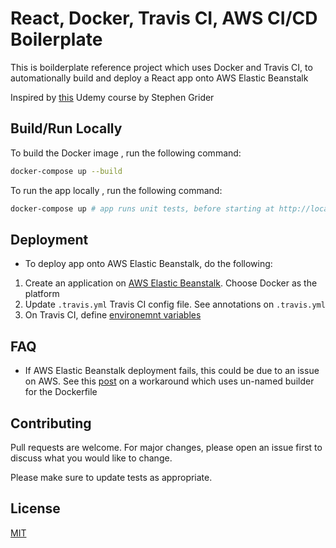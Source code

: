 # React, Docker, Travis CI, AWS CI/CD Boilerplate

This is boilderplate reference project which uses Docker and Travis CI, to automationally build and deploy a React app onto AWS Elastic Beanstalk

Inspired by [this](https://www.udemy.com/course/docker-and-kubernetes-the-complete-guide/) Udemy course by Stephen Grider

## Build/Run Locally

To build the Docker image , run the following command:

```bash
docker-compose up --build
```

To run the app locally , run the following command:

```bash
docker-compose up # app runs unit tests, before starting at http://localhost:3000/
```

## Deployment

- To deploy app onto AWS Elastic Beanstalk, do the following:

1. Create an application on [AWS Elastic Beanstalk](https://docs.aws.amazon.com/elasticbeanstalk/latest/dg/GettingStarted.CreateApp.html). Choose Docker as the platform
2. Update `.travis.yml` Travis CI config file. See annotations on `.travis.yml`
3. On Travis CI, define [environemnt variables](https://docs.travis-ci.com/user/environment-variables/)

## FAQ

- If AWS Elastic Beanstalk deployment fails, this could be due to an issue on AWS. See this [post](https://stackoverflow.com/questions/61518512/aws-elastic-beanstalk-docker-does-not-support-multi-stage-build) on a workaround which uses un-named builder for the Dockerfile

## Contributing

Pull requests are welcome. For major changes, please open an issue first to discuss what you would like to change.

Please make sure to update tests as appropriate.

## License

[MIT](https://choosealicense.com/licenses/mit/)
